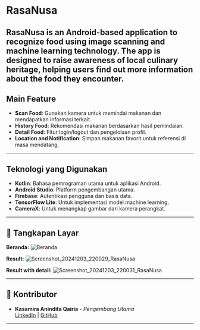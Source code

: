 # RasaNusa

RasaNusa is an Android-based application to recognize food using image scanning and machine learning technology. The app is designed to raise awareness of local culinary heritage, helping users find out more information about the food they encounter.
---

## Main Feature

- **Scan Food**: Gunakan kamera untuk memindai makanan dan mendapatkan informasi terkait.
- **History Food**: Rekomendasi makanan berdasarkan hasil pemindaian.
- **Detail Food**: Fitur login/logout dan pengelolaan profil.
- **Location and Notification**: Simpan makanan favorit untuk referensi di masa mendatang.

---

## Teknologi yang Digunakan

- **Kotlin**: Bahasa pemrograman utama untuk aplikasi Android.
- **Android Studio**: Platform pengembangan utama.
- **Firebase**: Autentikasi pengguna dan basis data.
- **TensorFlow Lite**: Untuk implementasi model machine learning.
- **CameraX**: Untuk menangkap gambar dari kamera perangkat.

---

## 📸 Tangkapan Layar

**Beranda:**
![Beranda](https://via.placeholder.com/600x400)

**Result:**
![Screenshot_20241203_220029_RasaNusa](https://github.com/user-attachments/assets/b373854b-db83-413a-b9d0-13d204f658ae)


**Result with detail:**
![Screenshot_20241203_220031_RasaNusa](https://github.com/user-attachments/assets/56efe86a-be3e-41dc-aace-32c4865950e9)

---

## 👥 Kontributor

- **Kasamira Anindita Qairia** - *Pengembang Utama*  
  [LinkedIn](https://www.linkedin.com/in/kasamira-anindita-9aa88524b/) | [GitHub](https://github.com/kasanindit)

---
